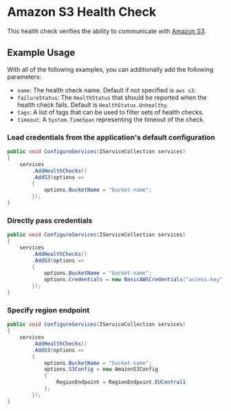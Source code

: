 # Amazon S3 Health Check

This health check verifies the ability to communicate with [Amazon S3](https://aws.amazon.com/s3/).

## Example Usage

With all of the following examples, you can additionally add the following parameters:

- `name`: The health check name. Default if not specified is `aws s3`.
- `failureStatus`: The `HealthStatus` that should be reported when the health check fails. Default is `HealthStatus.Unhealthy`.
- `tags`: A list of tags that can be used to filter sets of health checks.
- `timeout`: A `System.TimeSpan` representing the timeout of the check.

### Load credentials from the application's default configuration

```csharp
public void ConfigureServices(IServiceCollection services)
{
    services
        .AddHealthChecks()
        .AddS3(options =>
        {
            options.BucketName = "bucket-name";
        });
}
```

### Directly pass credentials

```cs
public void ConfigureServices(IServiceCollection services)
{
    services
        .AddHealthChecks()
        .AddS3(options =>
        {
            options.BucketName = "bucket-name";
            options.Credentials = new BasicAWSCredentials("access-key", "secret-key");
        });
}
```

### Specify region endpoint

```cs
public void ConfigureServices(IServiceCollection services)
{
    services
        .AddHealthChecks()
        .AddS3(options =>
        {
            options.BucketName = "bucket-name";
            options.S3Config = new AmazonS3Config
            {
                RegionEndpoint = RegionEndpoint.EUCentral1
            };
        });
}
```
